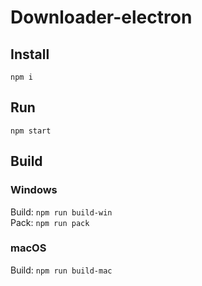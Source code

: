 # Downloader-electron

## Install
`npm i`

## Run
`npm start`

## Build

### Windows
Build: `npm run build-win`  
Pack: `npm run pack`

### macOS
Build: `npm run build-mac`
